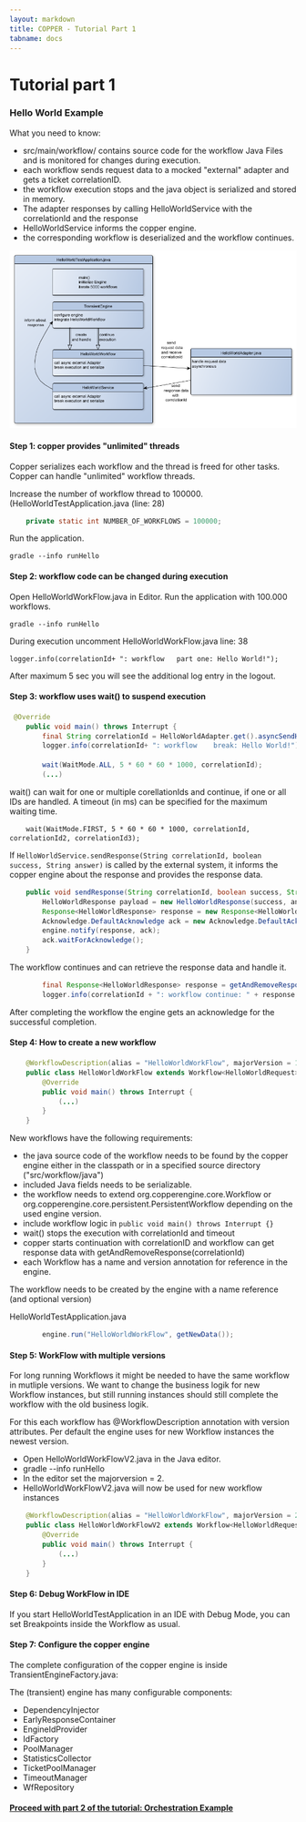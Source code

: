 ```yaml
---
layout: markdown
title: COPPER - Tutorial Part 1
tabname: docs
---
```


Tutorial part 1
===============



### Hello World Example


What you need to know:

- src/main/workflow/ contains source code for the workflow Java Files and is monitored for changes during execution.
- each workflow sends request data to a mocked "external" adapter and gets a ticket correlationID.
- the workflow execution stops and the java object is serialized and stored in memory.
- The adapter responses by calling HelloWorldService with the correlationId and the response
- HelloWorldService informs the copper engine.
- the corresponding workflow is deserialized and the workflow continues.

![HelloWorldApplication Overview](/images/gs-copper1.png)



#### Step 1: copper provides "unlimited" threads

Copper serializes each workflow and the thread is freed for other tasks. Copper can handle "unlimited" workflow threads.

Increase the number of workflow thread to 100000. (HelloWorldTestApplication.java (line: 28)

```Java
	private static int NUMBER_OF_WORKFLOWS = 100000;
```

Run the application.

	gradle --info runHello


#### Step 2: workflow code can be changed during execution

Open HelloWorldWorkFlow.java in Editor.
Run the application with 100.000 workflows.
	
	gradle --info runHello

During execution uncomment HelloWorldWorkFlow.java line: 38

	logger.info(correlationId+ ": workflow   part one: Hello World!");


After maximum 5 sec you will see the additional log entry in the logout.

#### Step 3: workflow uses wait() to suspend execution

```Java
 @Override
    public void main() throws Interrupt {
        final String correlationId = HelloWorldAdapter.get().asyncSendHelloWorld(getData());
        logger.info(correlationId+ ": workflow    break: Hello World!");

        wait(WaitMode.ALL, 5 * 60 * 60 * 1000, correlationId);
        (...)
```

wait() can wait for one or multiple corellationIds and continue, if one or all IDs are handled.
A timeout (in ms) can be specified for the maximum waiting time.

        wait(WaitMode.FIRST, 5 * 60 * 60 * 1000, correlationId, correlationId2, correlationId3);

If  `HelloWorldService.sendResponse(String correlationId, boolean success, String answer)` is called by the external system, 
it informs the copper engine about the response and provides the response data.

```Java
    public void sendResponse(String correlationId, boolean success, String answer) {
        HelloWorldResponse payload = new HelloWorldResponse(success, answer);
        Response<HelloWorldResponse> response = new Response<HelloWorldResponse>(correlationId, payload, null);
        Acknowledge.DefaultAcknowledge ack = new Acknowledge.DefaultAcknowledge();
        engine.notify(response, ack);
        ack.waitForAcknowledge();
    }
```

The workflow continues and can retrieve the response data and handle it.

```Java
        final Response<HelloWorldResponse> response = getAndRemoveResponse(correlationId);
        logger.info(correlationId + ": workflow continue: " + response.getResponse().getAnswer());
```

After completing the workflow the engine gets an acknowledge for the successful completion.

#### Step 4: How to create a new workflow

```Java
	@WorkflowDescription(alias = "HelloWorldWorkFlow", majorVersion = 1, minorVersion = 0, patchLevelVersion = 0)
	public class HelloWorldWorkFlow extends Workflow<HelloWorldRequest> {
	    @Override
	    public void main() throws Interrupt {
	    	(...)
	    }
	}
```

New workflows have the following requirements:

* the java source code of the workflow needs to be found by the copper engine either in the classpath or in a specified source directory ("src/workflow/java")
* included Java fields needs to be serializable.
* the workflow needs to extend org.copperengine.core.Workflow or org.copperengine.core.persistent.PersistentWorkflow depending on the used engine version.
* include workflow logic in `public void main() throws Interrupt {}`
* wait() stops the execution with correlationId and timeout
* copper starts continuation with correlationID and workflow can get response data with getAndRemoveResponse(correlationId)
* each Workflow has a name and version annotation for reference in the engine.

The workflow needs to be created by the engine with a name reference (and optional version)

HelloWorldTestApplication.java
```Java
        engine.run("HelloWorldWorkFlow", getNewData());
```

#### Step 5: WorkFlow with multiple versions

For long running Workflows it might be needed to have the same workflow in mutliple versions.
We want to change the business logik for new Workflow instances, but still running instances should still complete the workflow with the old business logik.

For this each workflow has @WorkflowDescription annotation with version attributes.
Per default the engine uses for new Workflow instances the newest version.

* Open HelloWorldWorkFlowV2.java in the Java editor.
* gradle --info runHello
* In the editor set the majorversion = 2. 
* HelloWorldWorkFlowV2.java will now be used for new workflow instances

```Java
	@WorkflowDescription(alias = "HelloWorldWorkFlow", majorVersion = 2, minorVersion = 0, patchLevelVersion = 0)
	public class HelloWorldWorkFlowV2 extends Workflow<HelloWorldRequest> {
	    @Override
	    public void main() throws Interrupt {
	    	(...)
	    }
	}
```

#### Step 6: Debug WorkFlow in IDE

If you start HelloWorldTestApplication in an IDE with Debug Mode, you can set Breakpoints inside the Workflow as usual.

#### Step 7: Configure the copper engine

The complete configuration of the copper engine is inside TransientEngineFactory.java:

The (transient) engine has many configurable components:
* DependencyInjector
* EarlyResponseContainer
* EngineIdProvider
* IdFactory
* PoolManager
* StatisticsCollector
* TicketPoolManager
* TimeoutManager
* WfRepository



<h4><a href="tutorial2">Proceed with part 2 of the tutorial: Orchestration Example</a></h4>

